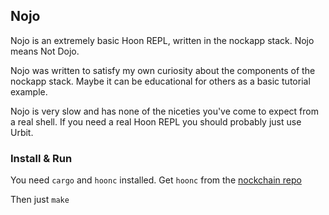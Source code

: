 ## Nojo

Nojo is an extremely basic Hoon REPL, written in the nockapp stack. Nojo means Not Dojo.

Nojo was written to satisfy my own curiosity about the components of the nockapp stack. Maybe it can be educational for others as a basic tutorial example.

Nojo is very slow and has none of the niceties you've come to expect from a real shell. If you need a real Hoon REPL you should probably just use Urbit.

### Install & Run

You need `cargo` and `hoonc` installed. Get `hoonc` from the [nockchain repo](https://github.com/zorp-corp/nockchain)

Then just `make`
